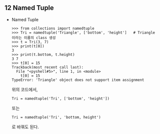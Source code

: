 ## 12 Named Tuple
* Named Tuple
  
      >>> from collections import namedtuple
      >>> Tri = namedtuple('Triangle', ['bottom', 'height']   # Triangle이라는 이름의 class 생성
      >>> t = Tri(3, 7)
      >>> print(t[0])
      3
      >>> print(t.bottom, t.height)
      3 7
      >>> t[0] = 15
      Trackback(most recent call last):
        File "<pyshell#5>", line 1, in <module>
          t[0] = 15
      TypeError: 'Triangle' object does not support item assignment
      
  위의 코드에서,

      Tri = namedtuple('Tri', ['bottom', 'height'])
      
  또는

      Tri = namedtuple('Tri', 'bottom, height')
      
  로 바꿔도 된다.
